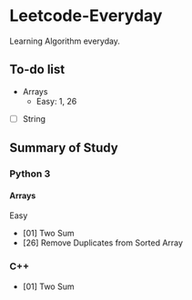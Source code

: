 # Leetcode-Everyday
Learning Algorithm everyday.

## To-do list
- Arrays
    - Easy: 1, 26

- [ ] String

## Summary of Study
### Python 3
#### Arrays
Easy
- [01] Two Sum
- [26] Remove Duplicates from Sorted Array


### C++
- [01] Two Sum


